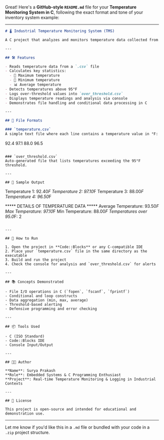 Great! Here's a **GitHub-style `README.md`** file for your **Temperature Monitoring System in C**, following the exact format and tone of your inventory system example:

---

```markdown
# 🌡️ Industrial Temperature Monitoring System (TMS)

A C project that analyzes and monitors temperature data collected from sensors in an industrial manufacturing facility. It processes input from a CSV file, detects over-threshold values, and generates a report to help maintain optimal production conditions.

---

## 🛠 Features

- Reads temperature data from a `.csv` file
- Calculates key statistics:
  - 🔼 Maximum temperature
  - 🔽 Minimum temperature
  - 📊 Average temperature
- Detects temperatures above 95°F
- Logs over-threshold values into `over_threshold.csv`
- Displays temperature readings and analysis via console
- Demonstrates file handling and conditional data processing in C

---

## 📄 File Formats

### `temperature.csv`  
A simple text file where each line contains a temperature value in °F:
```

92.4
97.1
88.0
96.5

```

### `over_threshold.csv`  
Auto-generated file that lists temperatures exceeding the 95°F threshold.

---

## 🔢 Sample Output

```

Temperature 1: 92.40*F
Temperature 2: 97.10*F
Temperature 3: 88.00*F
Temperature 4: 96.50*F

\*\*\*\*\* DETAILS OF TEMPERATURE DATA \*\*\*\*\*
Average Temperature: 93.50*F
Max Temperature: 97.10*F
Min Temperature: 88.00*F
Temperatures over 95.0*F: 2

```

---

## 🚀 How to Run

1. Open the project in **Code::Blocks** or any C-compatible IDE
2. Place your `temperature.csv` file in the same directory as the executable
3. Build and run the project
4. Check the console for analysis and `over_threshold.csv` for alerts

---

## 📚 Concepts Demonstrated

- File I/O operations in C (`fopen`, `fscanf`, `fprintf`)
- Conditional and loop constructs
- Data aggregation (min, max, average)
- Threshold-based alerting
- Defensive programming and error checking

---

## 📦 Tools Used

- C (ISO Standard)
- Code::Blocks IDE
- Console Input/Output

---

## 👨‍💻 Author

**Name**: Surya Prakash  
**Role**: Embedded Systems & C Programming Enthusiast  
**Project**: Real-time Temperature Monitoring & Logging in Industrial Contexts

---

## 📝 License

This project is open-source and intended for educational and demonstration use.
```

---

Let me know if you'd like this in a `.md` file or bundled with your code in a `.zip` project structure.

